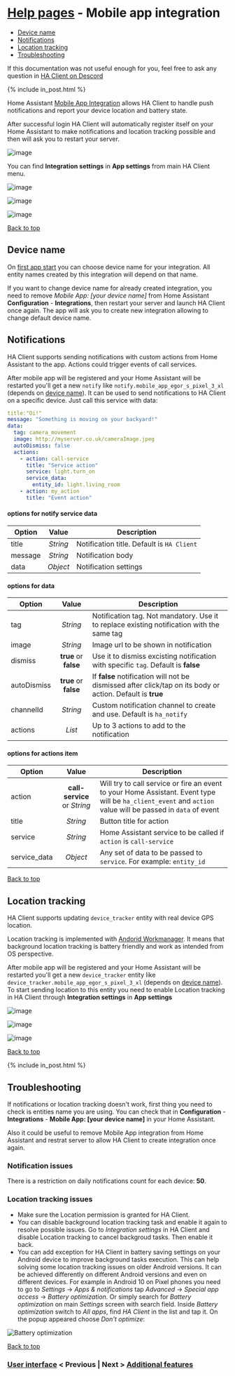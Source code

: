 # [Help pages](/help) - Mobile app integration

- [Device name](#device-name)
- [Notifications](#notifications)
- [Location tracking](#location-tracking)
- [Troubleshooting](#troubleshooting)

If this documentation was not useful enough for you, feel free to ask any question in [HA Client on Descord](https://discord.gg/u9vq7QE)

{% include in_post.html %}

Home Assistant [Mobile App Integration](https://www.home-assistant.io/integrations/mobile_app/) allows HA Client to handle push notifications and report your device location and battery state.

After successful login HA Client will automatically register itself on your Home Assistant to make notifications and location tracking possible and then will ask you to restart your server.

![image](/help/images/mobile_app_integration004.png)

You can find **Integration settings** in **App settings** from main HA Client menu.

![image](/help/images/mobile_app_integration001.png)

![image](/help/images/mobile_app_integration002.png)

![image](/help/images/mobile_app_integration003.png)

[Back to top](#help-pages---mobile-app-integration)

## Device name
On [first app start](/help/connection#quick-start) you can choose device name for your integration. All entity names created by this integration will depend on that name.

If you want to change device name for already created integration, you need to remove *Mobile App: [your device name]* from Home Assistant **Configuration** - **Integrations**, then restart your server and launch HA Client once again. The app will ask you to create new integration allowing to change default device name.

## Notifications

HA Client supports sending notifications with custom actions from Home Assistant to the app. Actions could trigger events of call services.

After mobile app will be registered and your Home Assistant will be restarted you'll get a new `notify` like `notify.mobile_app_egor_s_pixel_3_xl` (depends on [device name](#device-name)). It can be used to send notifications to HA Client on a specific device. Just call this service with data:

```yaml
title:"Oi!"
message: "Something is moving on your backyard!"
data:
  tag: camera_movement
  image: http://myserver.co.uk/cameraImage.jpeg
  autoDismiss: false
  actions:
    - action: call-service
      title: "Service action"
      service: light.turn_on
      service_data:
        entity_id: light.living_room
    - action: my_action
      title: "Event action"
```
#### options for **notify** service data
| Option | Value | Description |
| ------------- |:-------------:| ----- |
| title  | *String* | Notification title. Default is `HA Client` |
| message | *String*  | Notification body |
| data | *Object*  | Notification settings |

#### options for **data**
| Option | Value | Description |
| ------------- |:-------------:| ----- |
| tag  | *String* | Notification tag. Not mandatory. Use it to replace existing notification with the same tag |
| image | *String*  | Image url to be shown in notification |
| dismiss | **true** or **false** | Use it to dismiss excisting notification with specific `tag`. Default is **false** |
| autoDismiss |  **true** or **false** | If **false** notification will not be dismissed after click/tap on its body or action. Default is **true** |
| channelId | *String*  | Custom notification channel to create and use. Default is `ha_notify` |
| actions | *List*  | Up to 3 actions to add to the notification |

#### options for **actions** item
| Option | Value | Description |
| ------------- |:-------------:| ----- |
| action | **call-service** or  *String* | Will try to call service or fire an event to your Home Assistant. Event type will be `ha_client_event` and `action` value will be passed in `data` of event |
| title | *String*  | Button title for action |
| service | *String* | Home Assistant service to be called if `action` is `call-service` |
| service_data |  *Object* | Any set of data to be passed to `service`. For example: `entity_id` |

[Back to top](#help-pages---mobile-app-integration)

## Location tracking

HA Client supports updating `device_tracker` entity with real device GPS location.

Location tracking is implemented with [Andorid Workmanager](https://developer.android.com/topic/libraries/architecture/workmanager). It means that background location tracking is battery friendly and work as intended from OS perspective.

After mobile app will be registered and your Home Assistant will be restarted you'll get a new `device_tracker` entity like `device_tracker.mobile_app_egor_s_pixel_3_xl` (depends on [device name](#device-name)). To start sending location to this entity you need to enable Location tracking in HA Client through **Integration settings** in **App settings**

![image](/help/images/mobile_app_integration001.png)

![image](/help/images/mobile_app_integration002.png)

![image](/help/images/mobile_app_integration006.png)

[Back to top](#help-pages---mobile-app-integration)

{% include in_post.html %}

## Troubleshooting
If notifications or location tracking doesn't work, first thing you need to check is entities name you are using. You can check that in **Configuration** - **Integrations** - **Mobile App: [your device name]** in your Home Assistant.

Also it could be useful to remove Mobile App integration from Home Assistant and restrat server to allow HA Client to create integration once again.

### Notification issues
There is a restriction on daily notifications count for each device: **50**.

### Location tracking issues
- Make sure the Location permission is granted for HA Client.
- You can disable background location tracking task and enable it again to resolve possible issues. Go to _Integration settings_ in HA Client and disable Location tracking to cancel backgroud tasks. Then enable it back.
- You can add exception for HA Client in battery saving settings on your Android device to improve background tasks execution. This can help solving some location tracking issues on older Android versions. It can be achieved differently on different Android versions and even on different devices. For example in Android 10 on Pixel phones you need to go to _Settings_ -> _Apps & notifications_ tap _Advanced_ -> _Special app access_ -> _Battery optimization_. Or simply search for _Battery optimization_ on main _Settings_ screen with search field. Inside _Battery optimization_ switch to _All apps_, find _HA Client_ in the list and tap it. On the popup appeared choose _Don't optimize_:

![Battery optimization](/help/images/mobile_app_integration005.png)

[Back to top](#help-pages---mobile-app-integration)

### [User interface](/help/user_interface) < Previous | Next > [Additional features](/help/additional_features)
